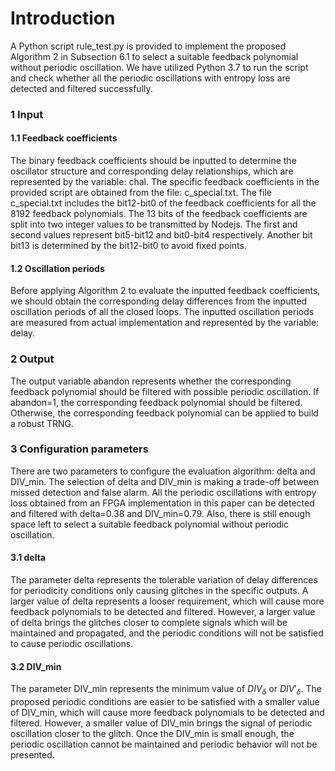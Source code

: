 Introduction
===

A Python script rule_test.py is provided to implement the proposed Algorithm 2 in Subsection 6.1 to select a suitable feedback polynomial without periodic oscillation. We have utilized Python 3.7 to run the script and check whether all the periodic oscillations with entropy loss are detected and filtered successfully.

### 1  Input

#### 1.1  Feedback coefficients

The binary feedback coefficients should be inputted to determine the oscillator structure and corresponding delay relationships, which are represented by the variable: chal. The specific feedback coefficients in the provided script are obtained from the file: c_special.txt. 
The file c_special.txt includes the bit12-bit0 of the feedback coefficients for all the 8192 feedback polynomials. The 13 bits of the feedback coefficients are split into two integer values to be transmitted by Nodejs. The first and second values represent bit5-bit12 and bit0-bit4 respectively. Another bit bit13 is determined by the bit12-bit0 to avoid fixed points.

#### 1.2  Oscillation periods

Before applying Algorithm 2 to evaluate the inputted feedback coefficients, we should obtain the corresponding delay differences from the inputted oscillation periods of all the closed loops. The inputted oscillation periods are measured from actual implementation and represented by the variable: delay. 

### 2  Output

The output variable abandon represents whether the corresponding feedback polynomial should be filtered with possible periodic oscillation. If abandon=1, the corresponding feedback polynomial should be filtered. Otherwise, the corresponding feedback polynomial can be applied to build a robust TRNG.

### 3  Configuration parameters
There are two parameters to configure the evaluation algorithm: delta and DIV_min. The selection of delta and DIV_min is making a trade-off between missed detection and false alarm. All the periodic oscillations with entropy loss obtained from an FPGA implementation in this paper can be detected and filtered with delta=0.38 and DIV_min=0.79. Also, there is still enough space left to select a suitable feedback polynomial without periodic oscillation.

#### 3.1  delta
The parameter delta represents the tolerable variation of delay differences for periodicity conditions only causing glitches in the specific outputs. A larger value of delta represents a looser requirement, which will cause more feedback polynomials to be detected and filtered. However, a larger value of delta brings the glitches closer to complete signals which will be maintained and propagated, and the periodic conditions will not be satisfied to cause periodic oscillations.

#### 3.2  DIV_min
The parameter DIV_min represents the minimum value of $DIV_δ$ or $DIV'_δ$. The proposed periodic conditions are easier to be satisfied with a smaller value of DIV_min, which will cause more feedback polynomials to be detected and filtered. However, a smaller value of DIV_min brings the signal of periodic oscillation closer to the glitch. Once the DIV_min is small enough, the periodic oscillation cannot be maintained and periodic behavior will not be presented.
